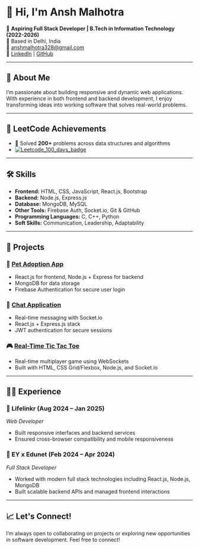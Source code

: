 # 👋 Hi, I'm Ansh Malhotra

🎯 **Aspiring Full Stack Developer | B.Tech in Information Technology (2022-2026)**  
📍 Based in Delhi, India  
📧 [anshmalhotra328@gmail.com](mailto:anshmalhotra328@gmail.com)  
🔗 [LinkedIn](www.linkedin.com/in/ansh-malhotra-933171213) | [GitHub](https://github.com/Anshm18)

---

## 🧠 About Me

I’m passionate about building responsive and dynamic web applications. With experience in both frontend and backend development, I enjoy transforming ideas into working software that solves real-world problems.

---

## 🏅 LeetCode Achievements

- 🧩 Solved **200+** problems across data structures and algorithms  
- [![Leetcode_100_days_badge](https://assets.leetcode.com/static_assets/others/lg25100.png)](https://leetcode.com/u/anshmalhotra9718116717/)

---

## 🛠️ Skills

- **Frontend:** HTML, CSS, JavaScript, React.js, Bootstrap
- **Backend:** Node.js, Express.js
- **Database:** MongoDB, MySQL
- **Other Tools:** Firebase Auth, Socket.io, Git & GitHub
- **Programming Languages:** C, C++, Python
- **Soft Skills:** Communication, Leadership, Adaptability

---

## 🧩 Projects

### 🐾 [Pet Adoption App](https://github.com/Anshm18/pet_adoption_unique)
- React.js for frontend, Node.js + Express for backend
- MongoDB for data storage
- Firebase Authentication for secure user login

### 💬 [Chat Application](https://github.com/Anshm18/chat_app)
- Real-time messaging with Socket.io
- React.js + Express.js stack
- JWT authentication for secure sessions

### 🎮 [Real-Time Tic Tac Toe](https://github.com/Anshm18/tic-tac-toe)
- Real-time multiplayer game using WebSockets
- Built with HTML, CSS Grid/Flexbox, Node.js, and Socket.io

---

## 👨‍💻 Experience

### 💼 Lifelinkr (Aug 2024 – Jan 2025)
*Web Developer*
- Built responsive interfaces and backend services
- Ensured cross-browser compatibility and mobile responsiveness

### 💼 EY x Edunet (Feb 2024 – Apr 2024)
*Full Stack Developer*
- Worked with modern full stack technologies including React.js, Node.js, MongoDB
- Built scalable backend APIs and managed frontend interactions

---

## 📈 Let's Connect!

I’m always open to collaborating on projects or exploring new opportunities in software development. Feel free to connect!

